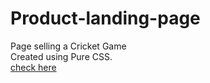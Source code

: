 # Product-landing-page
  Page selling a Cricket Game <br />
  Created using Pure CSS.<br />
  [check here](https://codepen.io/imsatyam2111/full/KKPVjzE)
